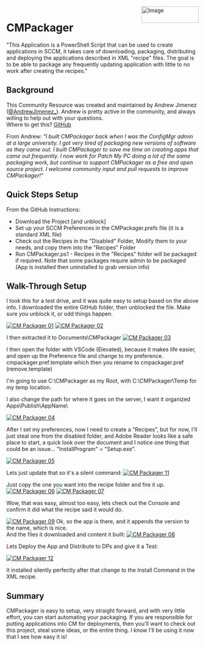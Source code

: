 <img style="float: right;" src="https://docs.recastsoftware.com/media/Recast-Logo-Dark_Horizontal_nav.png"  alt="Image" height="43" width="150">

# CMPackager

"This Application is a PowerShell Script that can be used to create applications in SCCM, it takes care of downloading, packaging, distributing and deploying the applications described in XML "recipe" files. The goal is to be able to package any frequently updating application with little to no work after creating the recipes."  

## Background

This Community Resource was created and maintained by Andrew Jimenez ([@AndrewJimenez_](https://twitter.com/AndrewJimenez_)).  Andrew is pretty active in the community, and always willing to help out with your questions.  
Where to get this? [GitHub](https://github.com/asjimene/CMPackager)

From Andrew:
*"I built CMPackager back when I was the ConfigMgr admin at a large university. I got very tired of packaging new versions of software as they came out. I built CMPackager to save me time on creating apps that came out frequently. I now work for Patch My PC doing a lot of the same packaging work, but continue to support CMPackager as a free and open source project. I welcome community input and pull requests to improve CMPackager!"*

## Quick Steps Setup

From the GitHub Instructions:

- Download the Project [and unblock]
- Set up your SCCM Preferences in the CMPackager.prefs file (it is a standard XML file)
- Check out the Recipes in the "Disabled" Folder, Modify them to your needs, and copy them into the "Recipes" Folder
- Run CMPackager.ps1 - Recipes in the "Recipes" folder will be packaged if required. Note that some packages require admin to be packaged (App is installed then uninstalled to grab version info)

## Walk-Through Setup

I took this for a test drive, and it was quite easy to setup based on the above info.  I downloaded the entire GitHub folder, then unblocked the file.  Make sure you unblock it, or odd things happen.

[![CM Packager 01](media/CMPackager01.png)](media/CMPackager01.png)
[![CM Packager 02](media/CMPackager02.png)](media/CMPackager02.png)

I then extracted it to Documents\CMPackager
[![CM Packager 03](media/CMPackager03.png)](media/CMPackager03.png)

I then open the folder with VSCode (Elevated), because it makes life easier, and open up the Preference file and change to my preference.
cmpackager.pref.template which then you rename to cmpackager.pref (remove.template)

I'm going to use C:\CMPackager as my Root, with C:\CMPackager\Temp for my temp location.

I also change the path for where it goes on the server, I want it organized Apps\Publish\AppName\

[![CM Packager 04](media/CMPackager04.png)](media/CMPackager04.png)

After I set my preferences, now I need to create a "Recipes", but for now, I'll just steal one from the disabled folder, and Adobe Reader looks like a safe place to start, a quick look over the document and I notice one thing that could be an issue... "InstallProgram" = "Setup.exe".  

[![CM Packager 05](media/CMPackager05.png)](media/CMPackager05.png)

Lets just update that so it's a silent command:
[![CM Packager 11](media/CMPackager11.png)](media/CMPackager11.png)

Just copy the one you want into the recipe folder and fire it up.
[![CM Packager 06](media/CMPackager06.png)](media/CMPackager06.png)
[![CM Packager 07](media/CMPackager07.png)](media/CMPackager07.png)

Wow, that was easy, almost too easy, lets check out the Console and confirm it did what the recipe said it would do.

[![CM Packager 09](media/CMPackager09.png)](media/CMPackager09.png)
Ok, so the app is there, and it appends the version to the name, which is nice.  
And the files it downloaded and content it built:
[![CM Packager 08](media/CMPackager08.png)](media/CMPackager08.png)

Lets Deploy the App and Distribute to DPs and give it a Test:

[![CM Packager 12](media/CMPackager12.png)](media/CMPackager12.png)

It installed silently perfectly after that change to the Install Command in the XML recipe.

## Summary

CMPackager is easy to setup, very straight forward, and with very little effort, you can start automating your packaging.  If you are responsible for putting applications into CM for deployments, then you'll want to check out this project, steal some ideas, or the entire thing.  I know I'll be using it now that I see how easy it is!
